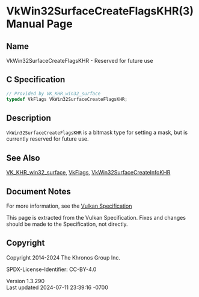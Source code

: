# VkWin32SurfaceCreateFlagsKHR(3) Manual Page

## Name

VkWin32SurfaceCreateFlagsKHR - Reserved for future use



## <a href="#_c_specification" class="anchor"></a>C Specification

``` c
// Provided by VK_KHR_win32_surface
typedef VkFlags VkWin32SurfaceCreateFlagsKHR;
```

## <a href="#_description" class="anchor"></a>Description

`VkWin32SurfaceCreateFlagsKHR` is a bitmask type for setting a mask, but
is currently reserved for future use.

## <a href="#_see_also" class="anchor"></a>See Also

[VK_KHR_win32_surface](https://registry.khronos.org/vulkan/specs/1.3-extensions/man/html/VK_KHR_win32_surface.html),
[VkFlags](https://registry.khronos.org/vulkan/specs/1.3-extensions/man/html/VkFlags.html),
[VkWin32SurfaceCreateInfoKHR](https://registry.khronos.org/vulkan/specs/1.3-extensions/man/html/VkWin32SurfaceCreateInfoKHR.html)

## <a href="#_document_notes" class="anchor"></a>Document Notes

For more information, see the <a
href="https://registry.khronos.org/vulkan/specs/1.3-extensions/html/vkspec.html#VkWin32SurfaceCreateFlagsKHR"
target="_blank" rel="noopener">Vulkan Specification</a>

This page is extracted from the Vulkan Specification. Fixes and changes
should be made to the Specification, not directly.

## <a href="#_copyright" class="anchor"></a>Copyright

Copyright 2014-2024 The Khronos Group Inc.

SPDX-License-Identifier: CC-BY-4.0

Version 1.3.290  
Last updated 2024-07-11 23:39:16 -0700
